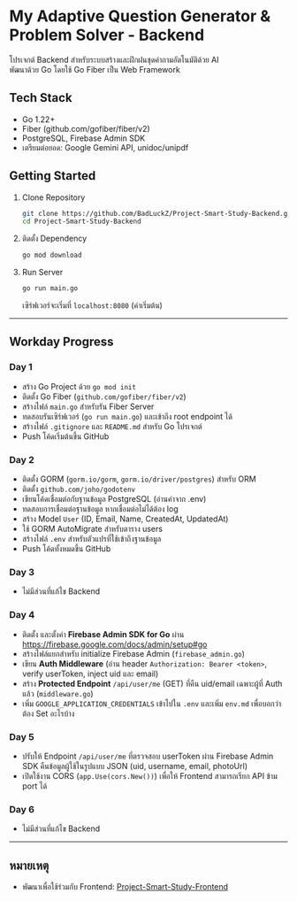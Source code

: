 # My Adaptive Question Generator & Problem Solver - Backend

โปรเจกต์ Backend สำหรับระบบสร้างและฝึกฝนชุดคำถามอัตโนมัติด้วย AI  
พัฒนาด้วย Go โดยใช้ Go Fiber เป็น Web Framework

## Tech Stack

- Go 1.22+
- Fiber (github.com/gofiber/fiber/v2)
- PostgreSQL, Firebase Admin SDK
- เตรียมต่อยอด: Google Gemini API, unidoc/unipdf

## Getting Started

1. Clone Repository

   ```bash
   git clone https://github.com/BadLuckZ/Project-Smart-Study-Backend.git
   cd Project-Smart-Study-Backend
   ```

2. ติดตั้ง Dependency

   ```bash
   go mod download
   ```

3. Run Server
   ```bash
   go run main.go
   ```
   เซิร์ฟเวอร์จะเริ่มที่ `localhost:8080` (ค่าเริ่มต้น)

---

## Workday Progress

### Day 1

- สร้าง Go Project ด้วย `go mod init`
- ติดตั้ง Go Fiber (`github.com/gofiber/fiber/v2`)
- สร้างไฟล์ `main.go` สำหรับรัน Fiber Server
- ทดสอบรันเซิร์ฟเวอร์ (`go run main.go`) และเข้าถึง root endpoint ได้
- สร้างไฟล์ `.gitignore` และ `README.md` สำหรับ Go โปรเจกต์
- Push โค้ดเริ่มต้นขึ้น GitHub

### Day 2

- ติดตั้ง GORM (`gorm.io/gorm`, `gorm.io/driver/postgres`) สำหรับ ORM
- ติดตั้ง `github.com/joho/godotenv`
- เขียนโค้ดเชื่อมต่อกับฐานข้อมูล PostgreSQL (อ่านค่าจาก .env)
- ทดสอบการเชื่อมต่อฐานข้อมูล หากเชื่อมต่อไม่ได้ต้อง log
- สร้าง Model `User` (ID, Email, Name, CreatedAt, UpdatedAt)
- ใช้ GORM AutoMigrate สำหรับตาราง users
- สร้างไฟล์ `.env` สำหรับตัวแปรที่ใช้เข้าถึงฐานข้อมูล
- Push โค้ดทั้งหมดขึ้น GitHub

### Day 3

- ไม่มีส่วนที่แก้ไข Backend

### Day 4

- ติดตั้ง และตั้งค่า **Firebase Admin SDK for Go** ผ่าน https://firebase.google.com/docs/admin/setup#go
- สร้างไฟล์แยกสำหรับ initialize Firebase Admin (`firebase_admin.go`)
- เขียน **Auth Middleware** (อ่าน header `Authorization: Bearer <token>`, verify userToken, inject uid และ email)
- สร้าง **Protected Endpoint** `/api/user/me` (GET) ที่คืน uid/email เฉพาะผู้ที่ Auth แล้ว (`middleware.go`)
- เพิ่ม `GOOGLE_APPLICATION_CREDENTIALS` เข้าไปใน `.env` และเพิ่ม `env.md` เพื่อบอกว่าต้อง Set อะไรบ้าง

### Day 5

- ปรับให้ Endpoint `/api/user/me` ที่ตรวจสอบ userToken ผ่าน Firebase Admin SDK คืนข้อมูลผู้ใช้ในรูปแบบ JSON (uid, username, email, photoUrl)
- เปิดใช้งาน CORS (`app.Use(cors.New())`) เพื่อให้ Frontend สามารถเรียก API ข้าม port ได้

### Day 6

- ไม่มีส่วนที่แก้ไข Backend

---

## หมายเหตุ

- พัฒนาเพื่อใช้ร่วมกับ Frontend: [Project-Smart-Study-Frontend](https://github.com/BadLuckZ/Project-Smart-Study-Frontend)
